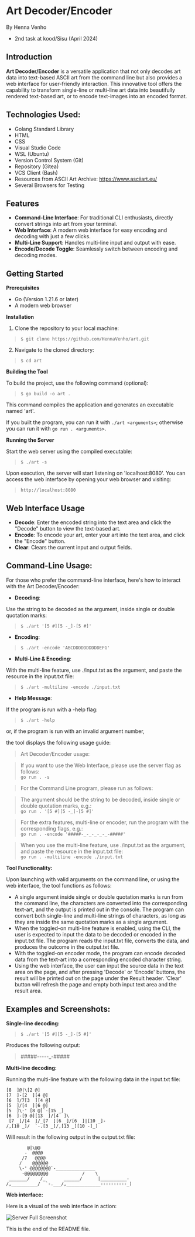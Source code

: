 # Art Decoder/Encoder

By Henna Venho
- 2nd task at kood/Sisu (April 2024)

## Introduction 

**Art Decoder/Encoder** is a versatile application that not only decodes art data into text-based ASCII art from the command line but also provides a web interface for user-friendly interaction. This innovative tool offers the capability to transform single-line or multi-line art data into beautifully rendered text-based art, or to encode text-images into an encoded format.


## Technologies Used: 

- Golang Standard Library
- HTML
- CSS
- Visual Studio Code
- WSL (Ubuntu)
- Version Control System (Git)
- Repository (Gitea)
- VCS Client (Bash)
- Resources from ASCII Art Archive: https://www.asciiart.eu/
- Several Browsers for Testing


## Features

* **Command-Line Interface**: For traditional CLI enthusiasts, directly convert strings into art from your terminal.
* **Web Interface**: A modern web interface for easy encoding and decoding with just a few clicks.
* **Multi-Line Support**: Handles multi-line input and output with ease.
* **Encode/Decode Toggle**: Seamlessly switch between encoding and decoding modes.


## Getting Started

**Prerequisites**
* Go (Version 1.21.6 or later)
* A modern web browser

**Installation**
1. Clone the repository to your local machine:

> `$ git clone https://github.com/HennaVenho/art.git`

2. Navigate to the cloned directory:

> `$ cd art`


**Building the Tool**

To build the project, use the following command (optional):

> `$ go build -o art .`

This command compiles the application and generates an executable named 'art'.

If you built the program, you can run it with `./art <arguments>`; otherwise you can run it with `go run . <arguments>`.


**Running the Server**

Start the web server using the compiled executable:

> `$ ./art -s`

Upon execution, the server will start listening on 'localhost:8080'. You can access the web interface by opening your web browser and visiting:

> `http://localhost:8080`


## Web Interface Usage

* **Decode**: Enter the encoded string into the text area and click the "Decode" button to view the text-based art.
* **Encode**: To encode your art, enter your art into the text area, and click the "Encode" button.
* **Clear**: Clears the current input and output fields.


## Command-Line Usage: 

For those who prefer the command-line interface, here's how to interact with the Art Decoder/Encoder:

* **Decoding**: 

Use the string to be decoded as the argument, inside single or double quotation marks: 

> `$ ./art '[5 #][5 -_]-[5 #]'`

* **Encoding**: 

> `$ ./art -encode 'ABCDDDDDDDDDDEFG'`

* **Multi-Line & Encoding**: 

With the multi-line feature, use ./input.txt as the argument, and paste the resource in the input.txt file:

> `$ ./art -multiline -encode ./input.txt`

* **Help Message**: 

If the program is run with a -help flag: 

> `$ ./art -help`

or, if the program is run with an invalid argument number, 

the tool displays the following usage guide:

> Art Decoder/Encoder usage:<br>

> If you want to use the Web Interface, please use the server flag as follows:<br>
> `go run . -s`

> For the Command Line program, please run as follows:

> The argument should be the string to be decoded, inside single or double quotation marks, e.g.:<br>
> `go run . '[5 #][5 -_]-[5 #]'`

> For the extra features, multi-line or encoder, run the program with the corresponding flags, e.g.:<br>
> `go run . -encode '#####-_-_-_-_-_-#####'`

> When you use the multi-line feature, use ./input.txt as the argument, and paste the resource in the input.txt file:<br>
> `go run . -multiline -encode ./input.txt`

	
**Tool Functionality:**

Upon launching with valid arguments on the command line, or using the web interface, the tool functions as follows:

- A single argument inside single or double quotation marks is run from the command line, the characters are converted into the corresponding text-art, and the output is printed out in the console. The program can convert both single-line and multi-line strings of characters, as long as they are inside the same quotation marks as a single argument. 
- When the toggled-on multi-line feature is enabled, using the CLI, the user is expected to input the data to be decoded or encoded in the input.txt file. The program reads the input.txt file, converts the data, and produces the outcome in the output.txt file.
- With the toggled-on encoder mode, the program can encode decoded data from the text-art into a corresponding encoded character string.  
- Using the web interface, the user can input the source data in the text area on the page, and after pressing 'Decode' or 'Encode' buttons, the result will be printed out on the page under the Result header. 'Clear' button will refresh the page and empty both input text area and the result area.


## Examples and Screenshots:

**Single-line decoding:**

> `$ ./art '[5 #][5 -_]-[5 #]'`

Produces the following output:<br> 

> #####-_-_-_-_-_-#####<br>


**Multi-line decoding:**

Running the multi-line feature with the following data in the input.txt file:<br> 

```
[8  ]@|\[2 @]
[7  ]-[2  ][4 @]
[6  ]/7[3  ][4 @]
[5  ]/[4  ][6 @]
[5  ]\-' [8 @]`-[15 _]
[6  ]-[9 @][13  ]/[4  ]\
 [7 _]/[4  ]/_[7  ][6 _]/[6  ]|[10 _]-
/,[10 _]/  `-.[3 _]/,[13 _][10 -]_)
```

Will result in the following output in the output.txt file:<br> 

```
        @|\@@
       -  @@@@
      /7   @@@@
     /    @@@@@@
     \-' @@@@@@@@`-_______________
      -@@@@@@@@@             /    \
 _______/    /_       ______/      |__________-
/,__________/  `-.___/,_____________----------_)
```


**Web interface:**

Here is a visual of the web interface in action:

![Server Full Screenshot](./webArt/www/server_full.png)


This is the end of the README file.<br>